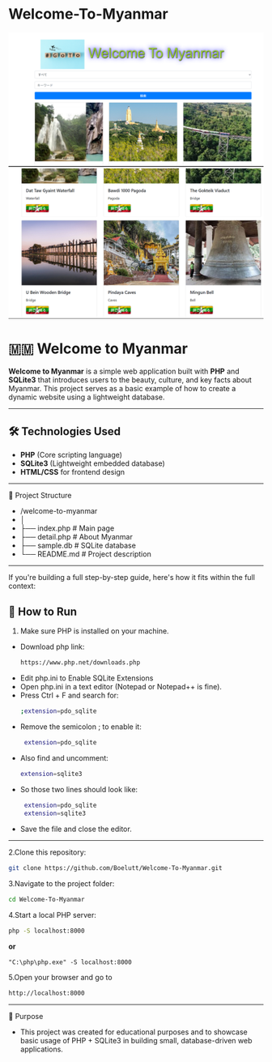 # Welcome-To-Myanmar
![image](https://github.com/Boelutt/Welcome-To-Myanmar/blob/master/welcomeToMyanmar.png)
![image](https://github.com/Boelutt/Welcome-To-Myanmar/blob/master/myanmar.png)

# 🇲🇲 Welcome to Myanmar

**Welcome to Myanmar** is a simple web application built with **PHP** and **SQLite3** that introduces users to the beauty, culture, and key facts about Myanmar. This project serves as a basic example of how to create a dynamic website using a lightweight database.

---

## 🛠️ Technologies Used

- **PHP** (Core scripting language)  
- **SQLite3** (Lightweight embedded database)  
- **HTML/CSS** for frontend design  


---
📂 Project Structure
- /welcome-to-myanmar
- │
- ├── index.php               # Main page
- ├── detail.php              # About Myanmar
- ├── sample.db               # SQLite database         
- └── README.md               # Project description

---
If you're building a full step-by-step guide, here's how it fits within the full context:
## 🚀 How to Run

1. Make sure PHP is installed on your machine.
- Download php link:
   ```bash
   https://www.php.net/downloads.php
   ```
- Edit php.ini to Enable SQLite Extensions
- Open php.ini in a text editor (Notepad or Notepad++ is fine).
- Press Ctrl + F and search for:
  ```bash
  ;extension=pdo_sqlite
  ```
- Remove the semicolon ; to enable it:
  ```bash
   extension=pdo_sqlite
  ```
- Also find and uncomment:
  ```bash
  extension=sqlite3
  ```
- So those two lines should look like:
  ```bash
   extension=pdo_sqlite
   extension=sqlite3
  ```
- Save the file and close the editor.
---

  
2.Clone this repository:
  ```bash
  git clone https://github.com/Boelutt/Welcome-To-Myanmar.git
  ```
3.Navigate to the project folder:
  ```bash
  cd Welcome-To-Myanmar
  ```
4.Start a local PHP server:
  ```bash
  php -S localhost:8000
  ```
**or**
  ```
  "C:\php\php.exe" -S localhost:8000
  ```
5.Open your browser and go to 
  ```bash
  http://localhost:8000
  ```
---
📌 Purpose
- This project was created for educational purposes and to showcase basic usage of PHP + SQLite3 in building small, database-driven web applications.



